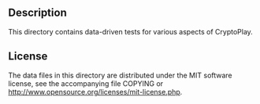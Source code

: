 Description
------------

This directory contains data-driven tests for various aspects of CryptoPlay.

License
--------

The data files in this directory are distributed under the MIT software
license, see the accompanying file COPYING or
http://www.opensource.org/licenses/mit-license.php.


